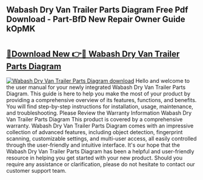 ## Wabash Dry Van Trailer Parts Diagram Free Pdf Download - Part-BfD New Repair Owner Guide kOpMK

# <h2><a href="http://dfmall.blite.top/?on=Wabash+Dry+Van+Trailer+Parts+Diagram">🔗Download New 👉🔴 Wabash Dry Van Trailer Parts Diagram</a></h2>

[![Wabash Dry Van Trailer Parts Diagram download](https://i.imgur.com/lujVjoI.png)](http://dfmall.blite.top/?on=Wabash+Dry+Van+Trailer+Parts+Diagram)
Hello and welcome to the user manual for your newly integrated Wabash Dry Van Trailer Parts Diagram. This guide is here to help you make the most of your product by providing a comprehensive overview of its features, functions, and benefits. You will find step-by-step instructions for installation, usage, maintenance, and troubleshooting. Please Review the Warranty Information Wabash Dry Van Trailer Parts Diagram This product is covered by a comprehensive warranty. Wabash Dry Van Trailer Parts Diagram comes with an impressive collection of advanced features, including object detection, fingerprint scanning, customizable settings, and multi-user access, all easily controlled through the user-friendly and intuitive interface. It's our hope that the Wabash Dry Van Trailer Parts Diagram has been a helpful and user-friendly resource in helping you get started with your new product. Should you require any assistance or clarification, please do not hesitate to contact our customer support team.
